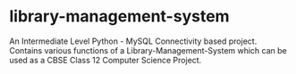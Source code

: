 # library-management-system
An Intermediate Level Python - MySQL Connectivity based project. Contains various functions of a Library-Management-System which can be used as a CBSE Class 12 Computer Science Project.

